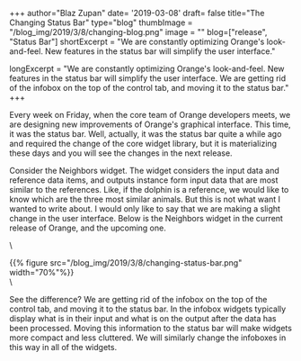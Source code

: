 +++
author="Blaz Zupan"
date= '2019-03-08'
draft= false
title="The Changing Status Bar"
type="blog"
thumbImage = "/blog_img/2019/3/8/changing-blog.png"
image = ""
blog=["release", "Status Bar"]
shortExcerpt = "We are constantly optimizing Orange's look-and-feel. New features in the status bar will simplify the user interface."

longExcerpt = "We are constantly optimizing Orange's look-and-feel. New features in the status bar will simplify the user interface. We are getting rid of the infobox on the top of the control tab, and moving it to the status bar."
+++

Every week on Friday, when the core team of Orange developers meets, we are designing new improvements of Orange's graphical interface. This time, it was the status bar. Well, actually, it was the status bar quite a while ago and required the change of the core widget library, but it is materializing these days and you will see the changes in the next release.

Consider the Neighbors widget. The widget considers the input data and reference data items, and outputs instance form input data that are most similar to the references. Like, if the dolphin is a reference, we would like to know which are the three most similar animals. But this is not what want I wanted to write about. I would only like to say that we are making a slight change in the user interface. Below is the Neighbors widget in the current release of Orange, and the upcoming one.



\


{{% figure src="/blog_img/2019/3/8/changing-status-bar.png" width="70%"%}}
\
\


See the difference? We are getting rid of the infobox on the top of the control tab, and moving it to the status bar. In the infobox widgets typically display what is in their input and what is on the output after the data has been processed. Moving this information to the status bar will make widgets more compact and less cluttered. We will similarly change the infoboxes in this way in all of the widgets.
